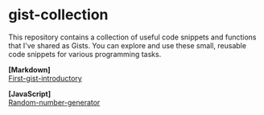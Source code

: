 # gist-collection
This repository contains a collection of useful code snippets and functions that I've shared as Gists. You can explore and use these small, reusable code snippets for various programming tasks.

**[Markdown]**  
[First-gist-introductory](https://gist.github.com/Vasu10134/178fcd6dfb217d27a8225cfd833fdb84)  

**[JavaScript]**   
[Random-number-generator](https://gist.github.com/Vasu10134/9e1aa09cd27525ef339c47080261fc32)
